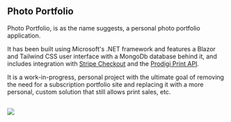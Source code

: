 ## Photo Portfolio

Photo Portfolio, is as the name suggests, a personal photo portfolio application. 

It has been built using Microsoft's .NET framework and features a Blazor and Tailwind CSS user interface with a MongoDb database behind it, and includes integration with [Stripe Checkout](https://stripe.com/payments/checkout) and the [Prodigi Print API](https://www.prodigi.com/print-api/).

It is a work-in-progress, personal project with the ultimate goal of removing the need for a subscription portfolio site and replacing it with a more personal, custom solution that still allows print sales, etc.

##

<kbd><img src="https://photoportfolioimgs.blob.core.windows.net/repo/photo_portfolio_screenshot_composite.jpg"></kbd>
